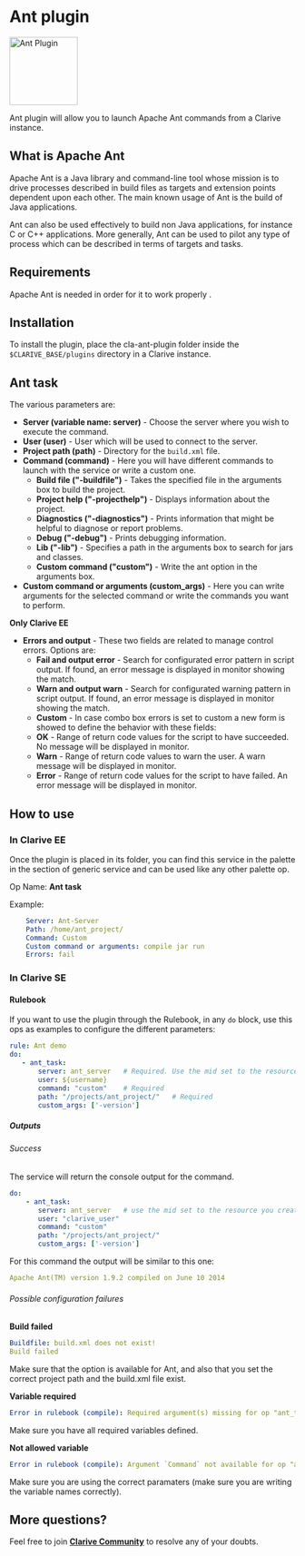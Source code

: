 # Ant plugin

<img src="https://cdn.jsdelivr.net/gh/clarive/cla-ant-plugin/public/icon/ant.svg?sanitize=true" alt="Ant Plugin" title="Ant Plugin" width="120" height="120">

Ant plugin will allow you to launch Apache Ant commands from a Clarive instance.

## What is Apache Ant

Apache Ant is a Java library and command-line tool whose mission is to drive processes described in build files as targets and extension points dependent upon each other.
The main known usage of Ant is the build of Java applications.

Ant can also be used effectively to build non Java applications, for instance C or C++ applications.
More generally, Ant can be used to pilot any type of process which can be described in terms of targets and tasks.


## Requirements

Apache Ant is needed in order for it to work properly .

## Installation

To install the plugin, place the cla-ant-plugin folder inside the `$CLARIVE_BASE/plugins`
directory in a Clarive instance.

## Ant task

The various parameters are:

- **Server (variable name: server)** - Choose the server where you wish to execute the command. 
- **User (user)** - User which will be used to connect to the server.
- **Project path (path)** - Directory for the `build.xml` file.
- **Command (command)** - Here you will have different commands to launch with the service or write a custom one.
   - **Build file ("-buildfile")** - Takes the specified file in the arguments box to build the project.
   - **Project help ("-projecthelp")** - Displays information about the project.
   - **Diagnostics ("-diagnostics")** -  Prints information that might be helpful to diagnose or report problems.
   - **Debug ("-debug")** - Prints debugging information.
   - **Lib ("-lib")** - Specifies a path in the arguments box to search for jars and classes.
   - **Custom command ("custom")** - Write the ant option in the arguments box. 
- **Custom command or arguments (custom_args)** - Here you can write arguments for the selected command or write the commands you want to perform.

**Only Clarive EE**

- **Errors and output** - These two fields are related to manage control errors. Options are:
   - **Fail and output error** - Search for configurated error pattern in script output. If found, an error message is
     displayed in monitor showing the match.
   - **Warn and output warn** - Search for configurated warning pattern in script output. If found, an error message is
     displayed in monitor showing the match.
   - **Custom** - In case combo box errors is set to custom a new form is showed to define the behavior with these fields:
   - **OK** - Range of return code values for the script to have succeeded. No message will be displayed in monitor.
   - **Warn** - Range of return code values to warn the user. A warn message will be displayed in monitor.
   - **Error** - Range of return code values for the script to have failed. An error message will be displayed in monitor.

## How to use

### In Clarive EE

Once the plugin is placed in its folder, you can find this service in the palette in the section of generic service and can be used like any other palette op.

Op Name: **Ant task**

Example:

```yaml
    Server: Ant-Server
    Path: /home/ant_project/
    Command: Custom
    Custom command or arguments: compile jar run
    Errors: fail
``` 

### In Clarive SE

#### Rulebook

If you want to use the plugin through the Rulebook, in any `do` block, use this ops as examples to configure the different parameters:

```yaml
rule: Ant demo
do:
   - ant_task:
       server: ant_server   # Required. Use the mid set to the resource you created
       user: ${username}
       command: "custom"    # Required
       path: "/projects/ant_project/"   # Required
       custom_args: ['-version']
```

##### Outputs

###### Success

The service will return the console output for the command.

```yaml
do:
    - ant_task:
       server: ant_server   # use the mid set to the resource you created
       user: "clarive_user"
       command: "custom"
       path: "/projects/ant_project/"
       custom_args: ['-version']
```

For this command the output will be similar to this one:

```yaml
Apache Ant(TM) version 1.9.2 compiled on June 10 2014 
```

###### Possible configuration failures

**Build failed**

```yaml
Buildfile: build.xml does not exist!
Build failed
```

Make sure that the option is available for Ant, and also that you set the correct project path and the build.xml file exist.

**Variable required**

```yaml
Error in rulebook (compile): Required argument(s) missing for op "ant_task": "command"
```

Make sure you have all required variables defined.

**Not allowed variable**

```yaml
Error in rulebook (compile): Argument `Command` not available for op "ant_task"
```

Make sure you are using the correct paramaters (make sure you are writing the variable names correctly).

## More questions?

Feel free to join **[Clarive Community](https://community.clarive.com/)** to resolve any of your doubts.